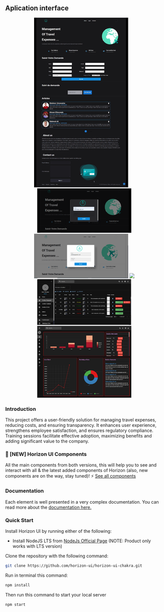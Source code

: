 
## Aplication interface

<div align="center"> 
 
  <img src="screenshoots/11.jpeg" width="300"> 
     &nbsp;&nbsp;&nbsp;&nbsp;
  <img src="screenshoots/13.png" width="300">  
   <img src="screenshoots/14.png" width="300"> 
    <img src="screenshoots/4.png" width="300"> 
    <img src="screenshoots/1.jpeg" width="300"> 
   <img src="screenshoots/2.jpeg" width="300">  
   
</div> 

### Introduction

This project offers a user-friendly solution for managing travel expenses, reducing costs, and ensuring transparency. It enhances user experience, strengthens employee satisfaction, and ensures regulatory compliance. Training sessions facilitate effective adoption, maximizing benefits and adding significant value to the company.

### 🎉 [NEW] Horizon UI Components
All the main components from both versions, this will help you to see and interact with all & the latest added components of Horizon (also, new components are on the way, stay tuned)! ⚡️
<a href="https://horizon-ui.com/components/?ref=readme-horizon" target="_blank">See all components</a>


### Documentation

Each element is well presented in a very complex documentation. You can read
more about the <a href="https://horizon-ui.com/documentation/docs/introduction?ref=readme-horizon" target="_blank">documentation
here.</a>

### Quick Start

Install Horizon UI by running either of the following:

- Install NodeJS LTS from
  [NodeJs Official Page](https://nodejs.org/en/?ref=horizon-documentation)
  (NOTE: Product only works with LTS version)

Clone the repository with the following command:

```bash
git clone https://github.com/horizon-ui/horizon-ui-chakra.git
```

Run in terminal this command:

```bash
npm install
```

Then run this command to start your local server

```bash
npm start
```

